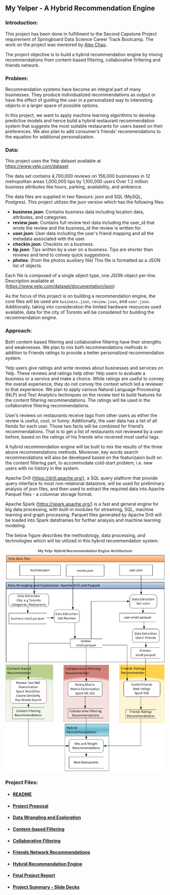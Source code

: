 
## My Yelper - A Hybrid Recommendation Engine 



### Introduction:

This project has been done in fulfillment to the Second Capstone Project requirement of Springboard Data Science Career Track Bootcamp. The work on the project was mentored by [Alex Chao](https://www.linkedin.com/in/alexchao56/). 

The project objective is to build a hybrid recommendation engine by mixing recommendations from content-based filtering, collaborative firltering and friends network.

### Problem:

Recommendation systems have become an integral part of many businesses. They produce individualized recommendations as output or have the effect of guiding the user in a personalized way to interesting objects in a larger space of possible options.  

In this project, we want to apply machine learning algorithms to develop predictive models and hence build a hybrid restaurant recommendation system that suggests the most suitable restaurants for users based on their preferences. We also plan to add consumer’s friends’ recommendations to the equation for additional personalization.  



### Data:

This project uses the Yelp dataset available at https://www.yelp.com/dataset

The data set contains 4,700,000 reviews on 156,000 businesses in 12 metropolitan areas
1,000,000 tips by 1,100,000 users Over 1.2 million business attributes like hours, parking, availability, and ambience.

The data files are supplied in two flavours: json and SQL (MySQL, Postgres). This project utilizes the json version which has the following files:  

- __business.json__: Contains business data including location data, attributes, and categories.  
- __review.json__: Contains full review text data including the user_id that wrote the review and the business_id the review is written for.  
- __user.json__: User data including the user's friend mapping and all the metadata associated with the user.  
- __checkin.json__: Checkins on a business.  
- __tip.json__: Tips written by a user on a business. Tips are shorter than reviews and tend to convey quick suggestions.
- __photos__: (from the photos auxiliary file) This file is formatted as a JSON list of objects.  

Each file is composed of a single object type, one JSON-object per-line. Description available at (https://www.yelp.com/dataset/documentation/json)

As the focus of this project is on building a recommendation engine, the core files will be used are `business.json`, `review.json`, and `user.json`. Additionally, taking into consideration the limited hardware resources used available, data for the city of Toronto will be considered for building the recommendation engine.

### Approach:

Both content-based filtering and collaborative filtering have their strengths and weaknesses. We plan to mix both recommendations methods in addition to Friends ratings to provide a better personalized recommendation system.

Yelp users give ratings and write reviews about businesses and services on Yelp. These reviews and ratings help other Yelp users to evaluate a business or a service and make a choice. While ratings are useful to convey the overall experience, they do not convey the context which led a reviewer to that experience. 
We plan to apply various Natural Language Processing (NLP) and Text Analytics techniques on the review text to build features for the content filtering recommendations. The ratings will be used in the collaborative filtering recommendations.  

User’s reviews on restaurants receive tags from other users as either the review is useful, cool, or funny. Additionally, the user data has a list of all fiends for each user. Those two facts will be combined for friend’s recommendations. That is to get a list of restaurants not reviewed by a user before, based on the ratings of his friends who received most useful tags.  

A hybrid recommendation engine will be built to mix the results of the three above recommendations methods.
Moreover, key words search recommendations will also be developed based on the featurizaion built on the content filtering part, to accommodate cold-start problem, i.e. new users with no history in the system.



Apache Drill (https://drill.apache.org/), a SQL query platform that provide query interface to most non-relational datastore, will be used for preliminary analysis of json files, and then used to extract the required data into Apache Parquet files - a columnar storage format.  

Apache Spark (https://spark.apache.org/) is a fast and general engine for big data processing, with built-in modules for streaming, SQL, machine learning and graph processing. Parquet files generated by Apache Drill will be loaded into Spark dataframes for further analysis and machine learning modeling.

The below figure describes the methodology, data processing, and technologies which will be utilized in this hybrid recommendation system.

<img src="fig/MyYelper Architecture.png">

### Project Files:

- #### [README](https://github.com/Samimust/my-yelp/blob/master/README.md)

- ####  [Project Proposal](https://github.com/Samimust/my-yelper/blob/master/Project%20Proposal.md)

- #### [Data Wrangling and Exploration](https://github.com/Samimust/my-yelper/blob/master/Data%20Wrangling%20and%20Exploration.ipynb)

- #### [Content-based Filtering](http://nbviewer.jupyter.org/github/samimust/my-yelper/blob/master/Content%20Filtering.ipynb)

- #### [Collaborative Filtering](http://nbviewer.jupyter.org/github/samimust/my-yelper/blob/master/Collaborative%20Filtering.ipynb)

- #### [Friends Network Recommendations](http://nbviewer.jupyter.org/github/samimust/my-yelper/blob/master/Friend%20Recommendations.ipynb)

- #### [Hybrid Recommendation Engine](http://nbviewer.jupyter.org/github/samimust/my-yelper/blob/master/Hybrid%20Recommendation%20Engine.ipynb)

- #### [Final Project Report](https://github.com/Samimust/my-yelper/blob/master/My%20Yelper%20Project%20Report.pdf)

- #### [Project Summary - Slide Decks](https://github.com/Samimust/my-yelper/blob/master/My%20Yelper%20Project%20Summary.pdf)

